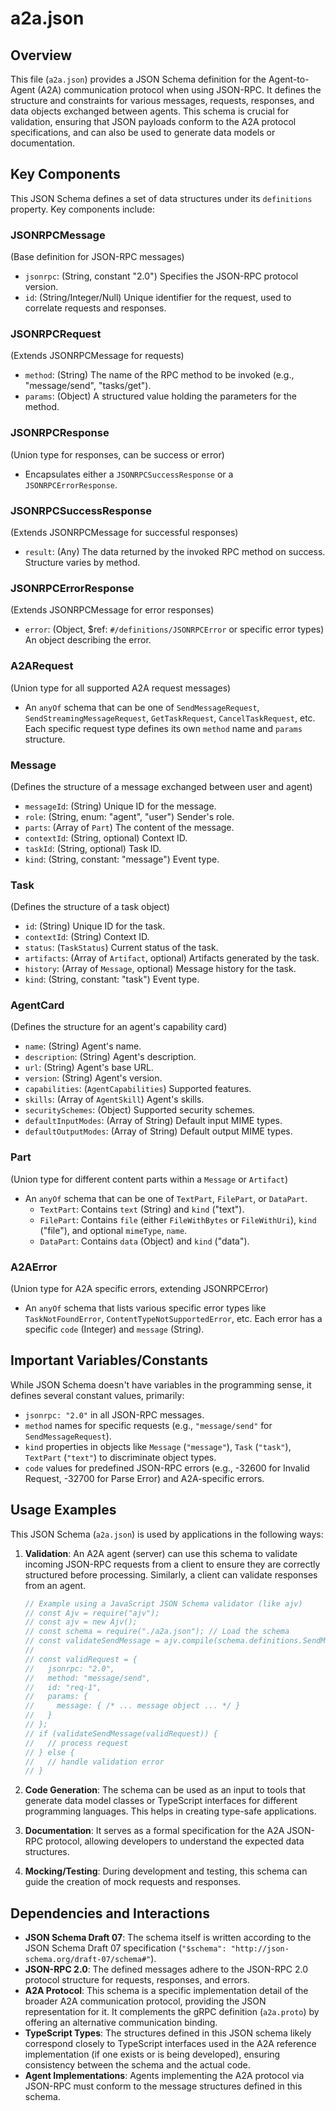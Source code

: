 # a2a.json

## Overview

This file (`a2a.json`) provides a JSON Schema definition for the Agent-to-Agent (A2A) communication protocol when using JSON-RPC. It defines the structure and constraints for various messages, requests, responses, and data objects exchanged between agents. This schema is crucial for validation, ensuring that JSON payloads conform to the A2A protocol specifications, and can also be used to generate data models or documentation.

## Key Components

This JSON Schema defines a set of data structures under its `definitions` property. Key components include:

### JSONRPCMessage
(Base definition for JSON-RPC messages)
- `jsonrpc`: (String, constant "2.0") Specifies the JSON-RPC protocol version.
- `id`: (String/Integer/Null) Unique identifier for the request, used to correlate requests and responses.

### JSONRPCRequest
(Extends JSONRPCMessage for requests)
- `method`: (String) The name of the RPC method to be invoked (e.g., "message/send", "tasks/get").
- `params`: (Object) A structured value holding the parameters for the method.

### JSONRPCResponse
(Union type for responses, can be success or error)
- Encapsulates either a `JSONRPCSuccessResponse` or a `JSONRPCErrorResponse`.

### JSONRPCSuccessResponse
(Extends JSONRPCMessage for successful responses)
- `result`: (Any) The data returned by the invoked RPC method on success. Structure varies by method.

### JSONRPCErrorResponse
(Extends JSONRPCMessage for error responses)
- `error`: (Object, $ref: `#/definitions/JSONRPCError` or specific error types) An object describing the error.

### A2ARequest
(Union type for all supported A2A request messages)
- An `anyOf` schema that can be one of `SendMessageRequest`, `SendStreamingMessageRequest`, `GetTaskRequest`, `CancelTaskRequest`, etc. Each specific request type defines its own `method` name and `params` structure.

### Message
(Defines the structure of a message exchanged between user and agent)
- `messageId`: (String) Unique ID for the message.
- `role`: (String, enum: "agent", "user") Sender's role.
- `parts`: (Array of `Part`) The content of the message.
- `contextId`: (String, optional) Context ID.
- `taskId`: (String, optional) Task ID.
- `kind`: (String, constant: "message") Event type.

### Task
(Defines the structure of a task object)
- `id`: (String) Unique ID for the task.
- `contextId`: (String) Context ID.
- `status`: (`TaskStatus`) Current status of the task.
- `artifacts`: (Array of `Artifact`, optional) Artifacts generated by the task.
- `history`: (Array of `Message`, optional) Message history for the task.
- `kind`: (String, constant: "task") Event type.

### AgentCard
(Defines the structure for an agent's capability card)
- `name`: (String) Agent's name.
- `description`: (String) Agent's description.
- `url`: (String) Agent's base URL.
- `version`: (String) Agent's version.
- `capabilities`: (`AgentCapabilities`) Supported features.
- `skills`: (Array of `AgentSkill`) Agent's skills.
- `securitySchemes`: (Object) Supported security schemes.
- `defaultInputModes`: (Array of String) Default input MIME types.
- `defaultOutputModes`: (Array of String) Default output MIME types.

### Part
(Union type for different content parts within a `Message` or `Artifact`)
- An `anyOf` schema that can be one of `TextPart`, `FilePart`, or `DataPart`.
    - `TextPart`: Contains `text` (String) and `kind` ("text").
    - `FilePart`: Contains `file` (either `FileWithBytes` or `FileWithUri`), `kind` ("file"), and optional `mimeType`, `name`.
    - `DataPart`: Contains `data` (Object) and `kind` ("data").

### A2AError
(Union type for A2A specific errors, extending JSONRPCError)
- An `anyOf` schema that lists various specific error types like `TaskNotFoundError`, `ContentTypeNotSupportedError`, etc. Each error has a specific `code` (Integer) and `message` (String).

## Important Variables/Constants

While JSON Schema doesn't have variables in the programming sense, it defines several constant values, primarily:
- `jsonrpc: "2.0"` in all JSON-RPC messages.
- `method` names for specific requests (e.g., `"message/send"` for `SendMessageRequest`).
- `kind` properties in objects like `Message` (`"message"`), `Task` (`"task"`), `TextPart` (`"text"`) to discriminate object types.
- `code` values for predefined JSON-RPC errors (e.g., -32600 for Invalid Request, -32700 for Parse Error) and A2A-specific errors.

## Usage Examples

This JSON Schema (`a2a.json`) is used by applications in the following ways:

1.  **Validation**:
    An A2A agent (server) can use this schema to validate incoming JSON-RPC requests from a client to ensure they are correctly structured before processing. Similarly, a client can validate responses from an agent.
    ```javascript
    // Example using a JavaScript JSON Schema validator (like ajv)
    // const Ajv = require("ajv");
    // const ajv = new Ajv();
    // const schema = require("./a2a.json"); // Load the schema
    // const validateSendMessage = ajv.compile(schema.definitions.SendMessageRequest);
    //
    // const validRequest = {
    //   jsonrpc: "2.0",
    //   method: "message/send",
    //   id: "req-1",
    //   params: {
    //     message: { /* ... message object ... */ }
    //   }
    // };
    // if (validateSendMessage(validRequest)) {
    //   // process request
    // } else {
    //   // handle validation error
    // }
    ```

2.  **Code Generation**:
    The schema can be used as an input to tools that generate data model classes or TypeScript interfaces for different programming languages. This helps in creating type-safe applications.

3.  **Documentation**:
    It serves as a formal specification for the A2A JSON-RPC protocol, allowing developers to understand the expected data structures.

4.  **Mocking/Testing**:
    During development and testing, this schema can guide the creation of mock requests and responses.

## Dependencies and Interactions

- **JSON Schema Draft 07**: The schema itself is written according to the JSON Schema Draft 07 specification (`"$schema": "http://json-schema.org/draft-07/schema#"`).
- **JSON-RPC 2.0**: The defined messages adhere to the JSON-RPC 2.0 protocol structure for requests, responses, and errors.
- **A2A Protocol**: This schema is a specific implementation detail of the broader A2A communication protocol, providing the JSON representation for it. It complements the gRPC definition (`a2a.proto`) by offering an alternative communication binding.
- **TypeScript Types**: The structures defined in this JSON schema likely correspond closely to TypeScript interfaces used in the A2A reference implementation (if one exists or is being developed), ensuring consistency between the schema and the actual code.
- **Agent Implementations**: Agents implementing the A2A protocol via JSON-RPC must conform to the message structures defined in this schema.
